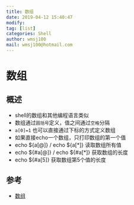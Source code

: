 ```yaml
---
title: 数组
date: 2019-04-12 15:40:47	
modify: 
tag: [list]
categories: Shell
author: wmsj100
mail: wmsj100@hotmail.com
---
```


# 数组

## 概述
- shell的数组和其他编程语言类似
- 数组通过`圆括号`定义，值之间通过`空格`分隔
- `a[0]=1` 也可以直接通过下标的方式定义数组
- 如果直接echo一个数组，只打印数组的第一个值
- echo ${a[@]} / echo ${a[*]} 读取数组所有值
- echo ${#a[@]} / echo ${#a[*]} 获取数组的长度
- echo ${#a[5]} 获取数组第5个值的长度

## 参考
- [数组](http://c.biancheng.net/cpp/view/7002.html)
